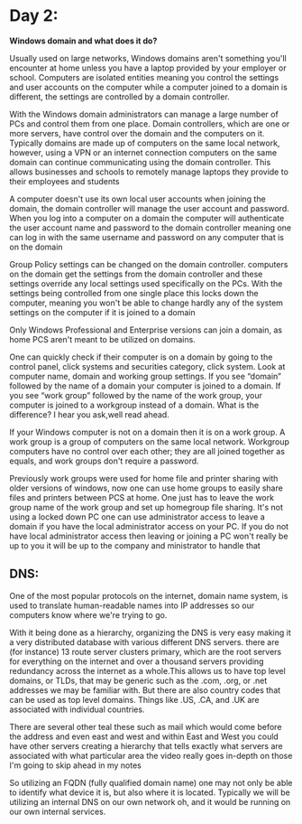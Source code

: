 # Day 2:

**Windows domain and what does it do?**

Usually used on large networks, Windows domains aren't something you'll encounter at home unless you have a laptop provided by your employer or school. Computers are isolated entities meaning you control the settings and user accounts on the computer while a computer joined to a domain is different, the settings are controlled by a domain controller.

With the Windows domain administrators can manage a large number of PCs and control them from one place. Domain controllers, which are one or more servers, have control over the domain and the computers on it. Typically domains are made up of computers on the same local network, however, using a VPN or an internet connection computers on the same domain can continue communicating using the domain controller. This allows businesses and schools to remotely manage laptops they provide to their employees and students
 
A computer doesn't use its own local user accounts when joining the domain, the domain controller will manage the user account and password. When you log into a computer on a domain the computer will authenticate the user account name and password to the domain controller meaning one can log in with the same username and password on any computer that is on the domain
 
Group Policy settings can be changed on the domain controller. computers on the domain get the settings from the domain controller and these settings override any local settings used specifically on the PCs. 
With the settings being controlled from one single place this locks down the computer, meaning you won't be able to change hardly any of the system settings on the computer if it is joined to a domain 


Only Windows Professional and Enterprise versions can join a domain, as home PCS aren't meant to be utilized on domains.
 
One can quickly check if their computer is on a domain by going to the control panel, click systems and securities category, click system. Look at computer name, domain and working group settings. If you see “domain” followed by the name of a domain your computer is joined to a domain. If you see “work group” followed by the name of the work group, your computer is joined to a workgroup instead of a domain. What is the difference? I hear you ask,well read ahead.



If your Windows computer is not on a domain then it is on a work group. A work group is a group of computers on the same local network. Workgroup computers have no control over each other; they are all joined together as equals, and work groups don't require a password.
 
Previously work groups were used for home file and printer sharing with older versions of windows, now one can use home groups to easily share files and printers between PCS at home. One just has to leave the work group name of the work group and set up homegroup file sharing. 
It's not using a locked down PC one can use administrator access to leave a domain if you have the local administrator access on your PC. If you do not have local administrator access then leaving or joining a PC won't really be up to you it will be up to the company and ministrator to handle that
 
 

## DNS:

One of the most popular protocols on the internet, domain name system, is used to translate human-readable names into IP addresses so our computers know where we're trying to go. 

With it being done as a hierarchy, organizing the DNS is very easy making it a very distributed database with various different DNS servers. there are (for instance) 13 route server clusters primary, which are the root servers for everything on the internet and over a thousand servers providing redundancy across the internet as a whole.This allows us to have top level domains, or TLDs, that may be generic such as the .com, .org, or .net addresses we may be familiar with. But there are also country codes that can be used as top level domains. Things like .US, .CA, and .UK are associated with individual countries.



There are several other teal these such as mail which would come before the address and even east and west and within East and West you could have other servers creating a hierarchy that tells exactly what servers are associated with what particular area the video really goes in-depth on those I'm going to skip ahead in my notes

So utilizing an FQDN (fully qualified domain name) one may not only be able to identify what device it is, but also where it is located. 
Typically we will be utilizing an internal DNS on our own network oh, and it would be running on our own internal services.
